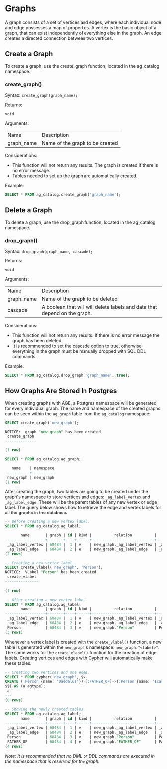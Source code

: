# Graphs

A graph consists of a set of vertices and edges, where each individual node and edge possesses a map of properties. A vertex is the basic object of a graph, that can exist independently of everything else in the graph. An edge creates a directed connection between two vertices.


## Create a Graph

To create a graph, use the create_graph function, located in the ag_catalog namespace.


### create_graph()

Syntax: `create_graph(graph_name);`

Returns:

```
void
```

Arguments:


<table>
  <tr>
   <td>Name
   </td>
   <td>Description
   </td>
  </tr>
  <tr>
   <td>graph_name
   </td>
   <td>Name of the graph to be created
   </td>
  </tr>
</table>


Considerations:



* This function will not return any results. The graph is created if there is no error message.
* Tables needed to set up the graph are automatically created.

Example:

```sql
SELECT * FROM ag_catalog.create_graph('graph_name');
```

## Delete a Graph

To delete a graph, use the drop_graph function, located in the ag_catalog namespace.


### drop_graph()

Syntax: `drop_graph(graph_name, cascade);`

Returns:

```
void
```

Arguments:


<table>
  <tr>
   <td>Name
   </td>
   <td>Description
   </td>
  </tr>
  <tr>
   <td>graph_name
   </td>
   <td>Name of the graph to be deleted
   </td>
  </tr>
  <tr>
   <td>cascade
   </td>
   <td>A boolean that will will delete labels and data that depend on the graph.
   </td>
  </tr>
</table>


Considerations:



* This function will not return any results. If there is no error message the graph has been deleted.
* It is recommended to set the cascade option to true, otherwise everything in the graph must be manually dropped with SQL DDL commands.

Example:

```sql
SELECT * FROM ag_catalog.drop_graph('graph_name', true);
```

## How Graphs Are Stored In Postgres

When creating graphs with AGE, a Postgres namespace will be generated for every individual graph. 
The name and namespace of the created graphs can be seen within the `ag_graph` table from the `ag_catalog` namespace:
```sql
SELECT create_graph('new_graph');

NOTICE:  graph "new_graph" has been created
 create_graph 
--------------

(1 row)

SELECT * FROM ag_catalog.ag_graph;

   name    | namespace 
-----------+-----------
 new_graph | new_graph
(1 row)
```

After creating the graph, two tables are going to be created under the graph's namespace to store vertices and edges: `_ag_label_vertex` and `_ag_label_edge`.
These will be the parent tables of any new vertex or edge label. The query below shows how to retrieve the edge and vertex labels for all the graphs in the database.

```sql
-- Before creating a new vertex label.
SELECT * FROM ag_catalog.ag_label;

       name       | graph | id | kind |          relation          |        seq_name         
------------------+-------+----+------+----------------------------+-------------------------
 _ag_label_vertex | 68484 |  1 | v    | new_graph._ag_label_vertex | _ag_label_vertex_id_seq
 _ag_label_edge   | 68484 |  2 | e    | new_graph._ag_label_edge   | _ag_label_edge_id_seq
(2 rows)

-- Creating a new vertex label.
SELECT create_vlabel('new_graph', 'Person');
NOTICE:  VLabel "Person" has been created
 create_vlabel 
---------------
 
(1 row)

-- After creating a new vertex label.
SELECT * FROM ag_catalog.ag_label;
       name       | graph | id | kind |          relation          |        seq_name         
------------------+-------+----+------+----------------------------+-------------------------
 _ag_label_vertex | 68484 |  1 | v    | new_graph._ag_label_vertex | _ag_label_vertex_id_seq
 _ag_label_edge   | 68484 |  2 | e    | new_graph._ag_label_edge   | _ag_label_edge_id_seq
 Person           | 68484 |  3 | v    | new_graph."Person"         | Person_id_seq
(3 rows)

```

Whenever a vertex label is created with the `create_vlabel()` function, a new table is generated within the `new_graph`'s namespace: `new_graph."<label>"`.
The same works for the `create_elabel()` function for the creation of edge labels. Creating vertices and edges with Cypher will automatically make these tables.

```sql
-- Creating two vertices and one edge.
SELECT * FROM cypher('new_graph', $$
CREATE (:Person {name: 'Daedalus'})-[:FATHER_OF]->(:Person {name: 'Icarus'})
$$) AS (a agtype);
 a 
---
(0 rows)

-- Showing the newly created tables.
SELECT * FROM ag_catalog.ag_label;
       name       | graph | id | kind |          relation          |        seq_name         
------------------+-------+----+------+----------------------------+-------------------------
 _ag_label_vertex | 68484 |  1 | v    | new_graph._ag_label_vertex | _ag_label_vertex_id_seq
 _ag_label_edge   | 68484 |  2 | e    | new_graph._ag_label_edge   | _ag_label_edge_id_seq
 Person           | 68484 |  3 | v    | new_graph."Person"         | Person_id_seq
 FATHER_OF        | 68484 |  4 | e    | new_graph."FATHER_OF"      | FATHER_OF_id_seq
(4 rows)
```

_Note: It is recommended that no DML or DDL commands are executed in the namespace that is reserved for the graph._ 
<!-- Needs clarification. Since search path is set as ag_catalog first in the searh path, all DML and DDL will happen in the ag_catalog namespace. Also should we say schema rather than namespace? 
-->

